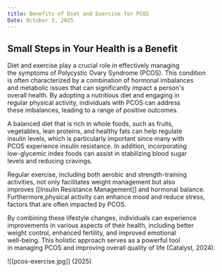 ```yaml
---
title: Benefits of Diet and Exercise for PCOS
Date: October 3, 2025
---
```

## Small Steps in Your Health is a Benefit

Diet and exercise play a crucial role in effectively managing  
the symptoms of Polycystic Ovary Syndrome (PCOS). This condition  
is often characterized by a combination of hormonal imbalances  
and metabolic issues that can significantly impact a person's  
overall health. By adopting a nutritious diet and engaging in  
regular physical activity, individuals with PCOS can address  
these imbalances, leading to a range of positive outcomes.

A balanced diet that is rich in whole foods, such as fruits,  
vegetables, lean proteins, and healthy fats can help regulate  
insulin levels, which is particularly important since many with  
PCOS experience insulin resistance. In addition, incorporating  
low-glycemic index foods can assist in stabilizing blood sugar  
levels and reducing cravings.

Regular exercise, including both aerobic and strength-training  
activities, not only facilitates weight management but also  
improves [[Insulin Resistance Management]] and hormonal balance.  
Furthermore,physical activity can enhance mood and reduce stress,  
factors that are often impacted by PCOS. 

By combining these lifestyle changes, individuals can experience  
improvements in various aspects of their health, including better  
weight control, enhanced fertility, and improved emotional  
well-being. This holistic approach serves as a powerful tool  
in managing PCOS and improving overall quality of life (Catalyst, 2024).

![[pcos-exercise.jpg]]
(2025)